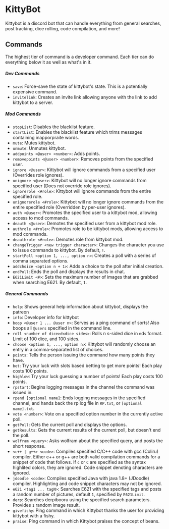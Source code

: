 # KittyBot
Kittybot is a discord bot that can handle everything from general searches, post tracking, dice rolling, code compilation, and more!

## Commands
The highest tier of command is a developer command. Each tier can do everything below it as well as what's in it.

##### Dev Commands
- `save`: Force-save the state of kittybot's state. This is a potentially expensive command.
- `invitelink`: Creates an invite link allowing anyone with the link to add kittybot to a server.

##### Mod Commands
- `stopList`: Disables the blacklist feature.
- `startList`: Enables the blacklist feature which trims messages containing inapporpraite words.
- `mute`: Mutes kittybot.
- `unmute`: Unmutes kittybot.
- `addpoints <@user> <number>`: Adds points.
- `removepoints <@user> <number>`: Removes points from the specified user.
- `ignore <@user>`: Kittybot will ignore commands from a specified user (Overrides role ignores).
- `unignore <@user>`: Kittybot will no longer ignore commands from specified user (Does not override role ignores).
- `ignorerole <#role>`: Kittybot will ignore commands from the entire specified role.
- `unignorerole <#role>`: Kittybot will no longer ignore commands from the entire specified role (Overridden by per-user ignores).
- `auth <@user>`: Promotes the specified user to a kittybot mod, allowing access to mod commands.
- `deauth <@user>`: Demotes the specified user from a kittybot mod role.
- `authrole <#role>`: Promotes role to be kittybot mods, allowing access to mod commands.
- `deauthrole <#role>`: Demotes role from kittybot mod.
- `changeTrigger <new trigger character>`: Changes the character you use to issue commands to kittybot. By default, `!`.
- `startPoll <option 1, ..., option n>`: Creates a poll with a series of comma separated options.
- `addchoice <option n + 1>`: Adds a choice to the poll after initial creation.
- `endPoll`: Ends the poll and displays the results in chat.
- `E621Limit <#>`: Sets the maximum number of images that are grabbed when searching E621. By default, `1`.

##### General Commands
- `help`: Shows general help information about kittybot, displays the patreon 
- `info`: Developer info for kittybot
- `boop <@user 1 ... @user n>`: Serves as a ping command of sorts! Also boops all `@users` specified in the command line.
- `roll <number of dice>d<dice sides>`: Rolls n s-sided dice in `n`d`s` format. Limit of 100 dice, and 100 sides.
- `choose <option 1, ..., option n>`: Kittybot will randomly choose an entry in a comma-separated list of choices.
- `points`: Tells the person issuing the command how many points they have.
- `bet`: Try your luck with slots based betting to get more points! Each play costs 100 points.
- `highlow`: Try your luck guessing a number of points! Each play costs 100 points.
- `rpstart`: Begins logging messages in the channel the command was issued in.
- `rpend [optional name]`: Ends logging messages in the specified channel, and hands back the rp log file in `RP.txt`, or `[optional name].txt`.
- `vote <number>`: Vote on a specified option number in the currently active poll.
- `getPoll`: Gets the current poll and displays the options.
- `getResults`: Gets the current results of the current poll, but doesn't end the poll.
- `wolfram <query>`: Asks wolfram about the specified query, and posts the short response.
- `<c++ | g++> <code>`: Compiles specified C/C++ code with gcc (Coliru) compiler. Either c++ or g++ are both valid compilation commands for a snippet of code that follows. If `c` or `C` are specified as the syntax highlited colors, they are ignored. Code snippet denoting characters are ignored.
- `jdoodle <code>`: Compiles specified Java with java 1.8+ (JDoodle) compiler. Highlighting and code snippet characters may not be ignored.
- `e621 <tag1 ... tagN>`: Searches E621 with the specified tags and posts a random number of pictures, default `1`, specified by `E621Limit`.
- `derp`: Searches derpibooru using the specified search parameters. Provides `1` random image result.
- `givefishy`: Ping command in which Kittybot thanks the user for providing kittybot with a fishy.
- `praise`: Ping command in which Kittybot praises the concept of beans.